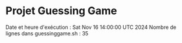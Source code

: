 # Projet Guessing Game
Date et heure d'exécution : Sat Nov 16 14:00:00 UTC 2024
Nombre de lignes dans guessinggame.sh : 35
